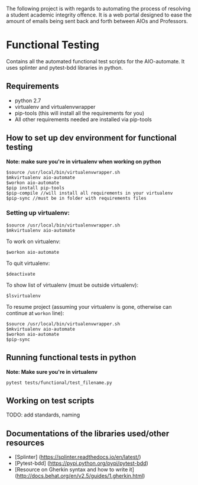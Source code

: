 The following project is with regards to automating the process of resolving a student academic integrity offence.
It is a web portal designed to ease the amount of emails being sent back and forth between AIOs and Professors.

# Functional Testing
Contains all the automated functional test scripts for the AIO-automate.
It uses splinter and pytest-bdd libraries in python.
## Requirements
- python 2.7
- virtualenv and virtualenvwrapper
- pip-tools (this will install all the requirements for you)
- All other requirements needed are installed via pip-tools

## How to set up dev environment for functional testing
**Note: make sure you're in virtualenv when working on python**

```
$source /usr/local/bin/virtualenvwrapper.sh
$mkvirtualenv aio-automate
$workon aio-automate
$pip install pip-tools
$pip-compile //will install all requirements in your virtualenv
$pip-sync //must be in folder with requirements files
```

### Setting up virtualenv:
```
$source /usr/local/bin/virtualenvwrapper.sh
$mkvirtualenv aio-automate
```

To work on virtualenv:
```
$workon aio-automate
```

To quit virtualenv:
```
$deactivate
```

To show list of virtualenv (must be outside virtualenv):
```
$lsvirtualenv
```

To resume project (assuming your virtualenv is gone, otherwise can continue at `workon` line):
```
$source /usr/local/bin/virtualenvwrapper.sh
$mkvirtualenv aio-automate
$workon aio-automate
$pip-sync
```

## Running functional tests in python
**Note: Make sure you're in virtualenv**
```
pytest tests/functional/test_filename.py
```

## Working on test scripts
TODO: add standards, naming

## Documentations of the libraries used/other resources
- [Splinter] (https://splinter.readthedocs.io/en/latest/)
- [Pytest-bdd] (https://pypi.python.org/pypi/pytest-bdd)
- [Resource on Gherkin syntax and how to write it] (http://docs.behat.org/en/v2.5/guides/1.gherkin.html)